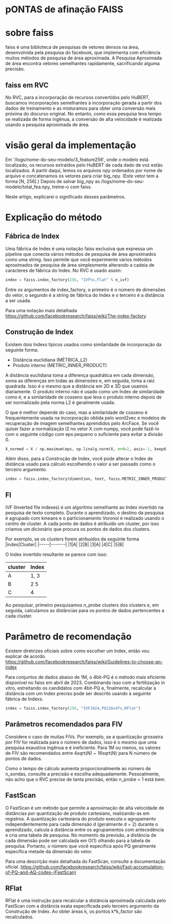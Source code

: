 pONTAS de afinação FAISS
==================
# sobre faiss
faiss é uma biblioteca de pesquisas de vetores densos na área, desenvolvida pela pesquisa do facebook, que implementa com eficiência muitos métodos de pesquisa de área aproximada.
A Pesquisa Aproximada de área encontra vetores semelhantes rapidamente, sacrificando alguma precisão.

## faiss em RVC
No RVC, para a incorporação de recursos convertidos pelo HuBERT, buscamos incorporações semelhantes à incorporação gerada a partir dos dados de treinamento e as misturamos para obter uma conversão mais próxima do discurso original. No entanto, como essa pesquisa leva tempo se realizada de forma ingênua, a conversão de alta velocidade é realizada usando a pesquisa aproximada de área.

# visão geral da implementação
Em '/logs/nome-do-seu-modelo/3_feature256', onde o modelo está localizado, os recursos extraídos pelo HuBERT de cada dado de voz estão localizados.
A partir daqui, lemos os arquivos npy ordenados por nome de arquivo e concatenamos os vetores para criar big_npy. (Este vetor tem a forma [N, 256].)
Depois de salvar big_npy as /logs/nome-do-seu-modelo/total_fea.npy, treine-o com faiss.

Neste artigo, explicarei o significado desses parâmetros.

# Explicação do método
## Fábrica de Index
Uma fábrica de Index é uma notação faiss exclusiva que expressa um pipeline que conecta vários métodos de pesquisa de área aproximados como uma string.
Isso permite que você experimente vários métodos aproximados de pesquisa de área simplesmente alterando a cadeia de caracteres de fábrica do Index.
No RVC é usado assim:

```python
index = faiss.index_factory(256, "IVF%s,Flat" % n_ivf)
```
Entre os argumentos de index_factory, o primeiro é o número de dimensões do vetor, o segundo é a string de fábrica do Index e o terceiro é a distância a ser usada.

Para uma notação mais detalhada
https://github.com/facebookresearch/faiss/wiki/The-index-factory

## Construção de Index
Existem dois Indexs típicos usados como similaridade de incorporação da seguinte forma.

- Distância euclidiana (MÉTRICA_L2)
- Produto interno (METRIC_INNER_PRODUCT)

A distância euclidiana toma a diferença quadrática em cada dimensão, soma as diferenças em todas as dimensões e, em seguida, toma a raiz quadrada. Isso é o mesmo que a distância em 2D e 3D que usamos diariamente.
O produto interno não é usado como um Index de similaridade como é, e a similaridade de cosseno que leva o produto interno depois de ser normalizado pela norma L2 é geralmente usada.

O que é melhor depende do caso, mas a similaridade de cosseno é frequentemente usada na incorporação obtida pelo word2vec e modelos de recuperação de imagem semelhantes aprendidos pelo ArcFace. Se você quiser fazer a normalização l2 no vetor X com numpy, você pode fazê-lo com o seguinte código com eps pequeno o suficiente para evitar a divisão 0.

```python
X_normed = X / np.maximum(eps, np.linalg.norm(X, ord=2, axis=-1, keepdims=True))
```

Além disso, para a Construção de Index, você pode alterar o Index de distância usado para cálculo escolhendo o valor a ser passado como o terceiro argumento.

```python
index = faiss.index_factory(dimention, text, faiss.METRIC_INNER_PRODUCT)
```

## FI
IVF (Inverted file indexes) é um algoritmo semelhante ao Index invertido na pesquisa de texto completo.
Durante o aprendizado, o destino da pesquisa é agrupado com kmeans e o particionamento Voronoi é realizado usando o centro de cluster. A cada ponto de dados é atribuído um cluster, por isso criamos um dicionário que procura os pontos de dados dos clusters.

Por exemplo, se os clusters forem atribuídos da seguinte forma
|index|Cluster|
|-----|-------|
|1|A|
|2|B|
|3|A|
|4|C|
|5|B|

O Index invertido resultante se parece com isso:

| cluster | Index |
|-------|-----|
| A | 1, 3 |
| B | 2 5 |
| C | 4 |

Ao pesquisar, primeiro pesquisamos n_probe clusters dos clusters e, em seguida, calculamos as distâncias para os pontos de dados pertencentes a cada cluster.

# Parâmetro de recomendação
Existem diretrizes oficiais sobre como escolher um Index, então vou explicar de
acordo. https://github.com/facebookresearch/faiss/wiki/Guidelines-to-choose-an-index

Para conjuntos de dados abaixo de 1M, o 4bit-PQ é o método mais eficiente disponível no faiss em abril de 2023.
Combinando isso com a fertilização in vitro, estreitando os candidatos com 4bit-PQ e, finalmente, recalcular a distância com um Index preciso pode ser descrito usando a seguinte fábrica de Indexs.

```python
index = faiss.index_factory(256, "IVF1024,PQ128x4fs,RFlat")
```

## Parâmetros recomendados para FIV
Considere o caso de muitas FIVs. Por exemplo, se a quantização grosseira por FIV for realizada para o número de dados, isso é o mesmo que uma pesquisa exaustiva ingênua e é ineficiente.
Para 1M ou menos, os valores de FIV são recomendados entre 4*sqrt(N) ~ 16*sqrt(N) para N número de pontos de dados.

Como o tempo de cálculo aumenta proporcionalmente ao número de n_sondas, consulte a precisão e escolha adequadamente. Pessoalmente, não acho que o RVC precise de tanta precisão, então n_probe = 1 está bem.

## FastScan
O FastScan é um método que permite a aproximação de alta velocidade de distâncias por quantização de produto cartesiano, realizando-as em registros.
A quantização cartesiana do produto executa o agrupamento independentemente para cada dimensão d (geralmente d = 2) durante o aprendizado, calcula a distância entre os agrupamentos com antecedência e cria uma tabela de pesquisa. No momento da previsão, a distância de cada dimensão pode ser calculada em O(1) olhando para a tabela de pesquisa.
Portanto, o número que você especifica após PQ geralmente especifica metade da dimensão do vetor.

Para uma descrição mais detalhada do FastScan, consulte a documentação oficial.
https://github.com/facebookresearch/faiss/wiki/Fast-accumulation-of-PQ-and-AQ-codes-(FastScan)

## RFlat
RFlat é uma instrução para recalcular a distância aproximada calculada pelo FastScan com a distância exata especificada pelo terceiro argumento da Construção de Index.
Ao obter áreas k, os pontos k*k_factor são recalculados.
